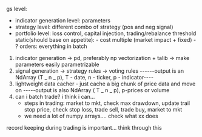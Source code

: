 gs level:

- indicator generation level: parameters
- strategy level: different combo of strategy (pos and neg signal)
- portfolio level: loss control, capital injection, trading/rebalance threshold
  static(should base on appetite): - cost multiple (market impact + fixed) - ?
  orders: everything in batch

1. indicator generation
   -> pd, preferably np vectorization + talib
   -> make parameters easily parametrizable
2. signal generation
   -> strategy rules
   -> voting rules
   ------output is an NdArray (T _ n _ p), T - date, n - ticker, p - indicator----
3. lightweight data cacher - just cache a big chunk of price data and move on
   -----output is also NdArray ( T _ n _ p), p-prices or volume
4. can i batch trade? i think i can...
   - steps in trading: market to mkt, check max drawdown, update trail stop price, check stop loss, trade sell, trade buy, market to mkt
   - we need a lot of numpy arrays.... check what xx does

record keeping during trading is important... think through this
